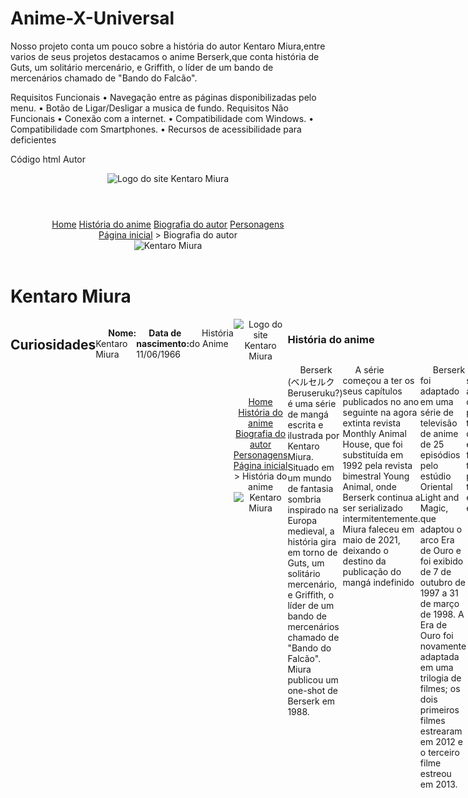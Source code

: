 # Anime-X-Universal
Nosso projeto conta um pouco sobre a história do autor Kentaro Miura,entre varios de seus projetos destacamos o anime Berserk,que conta história  de Guts, um solitário mercenário, e Griffith, o líder de um bando de mercenários chamado de "Bando do Falcão".

Requisitos Funcionais
• Navegação entre as páginas disponibilizadas pelo menu.
• Botão de Ligar/Desligar a musica de fundo.
Requisitos Não Funcionais
• Conexão com a internet.
• Compatibilidade com Windows.
• Compatibilidade com Smartphones.
• Recursos de acessibilidade para deficientes

Código html Autor
<!DOCTYPE html>
<html lang="pt-br">
  <head>
    <meta charset="UTF-8" />
    <meta http-equiv="X-UA-Compatible" content="IE=edge" />
    <meta name="viewport" content="width=device-width, initial-scale=1.0" />
    <title>Kentaro Miura - Biografia do autor</title>
    <link rel="stylesheet" href="../css/base.css" />
    <style>
      main {
        width: 70vw; /* Cerca de 70% da tela */
        margin: 0 auto;
      }
      #colunas {
        display: flex;
        justify-content: space-between;
      }
      .card:nth-child(1) {
        width: 30%;
      }
      .card:nth-child(2) {
        width: 60%;
      }
      h2{
        text-align: center;
      }
    </style>
  </head>
  <body>
    <header>
      <!-- Primeira seção -->
      <section id="menu-principal">
        <header>
          <img src="../img/logo.png" alt="Logo do site" />
          <span>Kentaro Miura</span>
        </header>
        <nav>
          <a href="../index.html">Home</a>
          <a href="history.html">História do anime</a>
          <a href="#">Biografia do autor</a>
          <a href="characters.html">Personagens</a>
        </nav>
      </section>
      <!-- Segunda seção -->
      <nav>
<a href="../index.html">Página inicial</a>
        <span> > </span>
        <span>Biografia do autor</span>
      </nav>
      <!-- Terceira seção -->
      <img src="../img/kentaro.png" alt="Kentaro Miura" class="banner" />
    </header>
    <main>
      <div>
        <h1>Kentaro Miura</h1>
      </div>
      <section id="colunas">
        <article class="card">
          <h2>Curiosidades</h2>
          <p><b>Nome: </b> Kentaro Miura</p>
          <p><b>Data de nascimento: </b> 11/06/1966</p>
          
          <p><b>Outras obras:</b>
             
           Miuranger (1976)
           Ken e no Michi (1977)
           Futanabi (1985)
           Noa (1985)
           Berserk Prototype (1988)
           The King of Wolves (1989)
           Berserk (1989 - 2021)
           Oh-Roh Den (1990)
           Japan (1992)
           Gigantomachia (2013-2014)
           Duranki (2019-2021)
        </p>
        </article>
        <article class="card">
          <h2>Um pouco da história</h2>
          <p>
            Kentarō Miura (三浦 建太郎, Miura Kentarō?) (Chiba, 11 de julho de 1966 - 6 de maio de 2021)
            foi um mangaká japonês. Ele era mais conhecido por sua aclamada série de fantasia sombria Berserk, que 
            começou a ser publicado em 1989 e se estendeu até a data da morte de Miura, em 2021. Em 2021, Berserk 
            tinha mais de 50 milhões de cópias em circulação, tornando-se uma das séries de mangá mais vendidas de 
            todos os tempos. Em 2002, Miura foi consagrado com o Prêmio Cultural Osamu Tezuka.
          </p>
          <p>
            Kentaro Miura nasceu na cidade de Chiba, província de Chiba, Japão, em 1966.
            Em 1976, com a idade de 10 anos, Miura fez seu primeiro mangá, intitulado Miuranger, que 
            foi publicado para seus colegas em uma publicação escolar; o mangá acabou abrangendo 40 volumes.
          </p>
          <p>
            Em 1977, Miura criou seu segundo mangá chamado Ken e no michi (剣 へ の 道 O Caminho para a Espada), usando tinta nanquim pela primeira vez.
            Quando ele estava no ensino médio em 1979, as técnicas de desenho de Miura melhoraram muito quando ele começou a usar técnicas de desenho profissionais.
           Seu primeiro dōjinshi foi publicado, com a ajuda de amigos, em uma revista em 1982.
          </p>
        </article>
      </section>
    </main>
    <footer>
      <p>
      </p>
    </footer>
  </body>
</html>

História do Anime

<!DOCTYPE html>
<html lang="pt-br">
  <head>
    <title>Kentaro Miura - História do anime</title>
    <meta charset="UTF-8" />
    <meta name="viewport" content="width=device-width, initial-scale=1.0" />
    <link rel="stylesheet" href="../css/base.css" />
    <style>
      .card > h2 {
        text-align: center;
      }
      .card p {
        text-indent: 20px;
      }
    </style>
  </head>
  <body>
    <header>
      <section id="menu-principal">
        <header>
          <img src="../img/logo.png" alt="Logo do site" />
          <span>Kentaro Miura</span>
        </header>
        <nav>
          <a href="../index.html">Home</a>
          <a href="#">História do anime</a>
          <a href="biography.html">Biografia do autor</a>
          <a href="characters.html">Personagens</a>
        </nav>
      </section>
      <nav>
        <a href="../index.html">Página inicial</a>
        <span> > </span>
        <span>História do anime</span>
      </nav>
      <img src="../img/historia.png" alt="Kentaro Miura" class="banner" />
    </header>
    <main>
      <div>
        <h1>História do anime</h1>
      </div>
      <article class="card">
        <p>
          Berserk (ベルセルク Beruseruku?) é uma série de mangá escrita e ilustrada por Kentaro Miura. 
          Situado em um mundo de fantasia sombria inspirado na Europa medieval, a história gira em torno de Guts, 
          um solitário mercenário, e 
          Griffith, o líder de um bando de 
          mercenários chamado de "Bando do Falcão". Miura publicou um one-shot de Berserk em 1988.
        </p>
        <p>
          A série começou a ter os seus capítulos publicados no ano seguinte na 
          agora extinta revista Monthly Animal House, que foi substituída em 1992 pela 
          revista bimestral Young Animal, onde Berserk continua a ser serializado 
          intermitentemente. Miura faleceu em maio de 2021, deixando o destino da publicação do mangá indefinido
        </p>
        <p>
          Berserk foi adaptado em uma série de televisão de anime de 25 episódios 
          pelo estúdio Oriental Light and Magic, que adaptou o arco Era de Ouro e foi exibido de 7 de outubro de 1997 a 31 de março de 1998.
          A Era de Ouro foi novamente adaptada em uma trilogia de filmes; os dois primeiros filmes estrearam em 2012 e o terceiro filme estreou em 2013.
        </p>
        <p>
          Uma segunda adaptação de anime para a televisão de 24 episódios 
          foi transmitida por duas temporadas entre 2016 e 2017.

         Em maio de 2021, o mangá de Berserk tinha mais de 50 milhões de cópias em 
         circulação, incluindo versões digitais, tornando-se uma das séries de mangá mais vendidas de todos os tempos.
        </p>
        <p>
          O mangá recebeu o Prêmio de Excelência na sexta edição do Prêmio Cultural Osamu Tezuka em 2002. Berserk
          foi amplamente aclamado pela crítica, que se destacou pelo seu universo sombrio, qualidade nos desenvolvimento da 
          narrativa e de personagens e, especialmente, pela arte detalhada dos desenhos de Miura.
        </p>
      </article>
    </main>
    <footer>
    </footer>
  </body>
</html>



Personagens 
<!DOCTYPE html>
<html lang="pt-br">
  <head>
    <meta charset="UTF-8" />
    <meta http-equiv="X-UA-Compatible" content="IE=edge" />
    <meta name="viewport" content="width=device-width, initial-scale=1.0" />
    <title>Kentaro Miura- Personagens</title>
    <link rel="stylesheet" href="../css/base.css" />
    <style>
        #colunas{
            display: flex;
            flex-wrap: wrap; /* Permite a quebra de linha */
            justify-content: space-between;
            row-gap: 20px;
        }
        .card{
            display: flex;
            justify-content: space-around;
            width: 340px;
        }
    </style>
  </head>
  <body>
    <header>
      <!-- Primeira seção -->
      <section id="menu-principal">
 <header>
          <img src="../img/logo.png" alt="Logo do site" />
          <span>Kentaro Miura</span>
        </header>
        <nav>
          <a href="../index.html">Home</a>
          <a href="history.html">História do anime</a>
          <a href="biography.html">Biografia do autor</a>
          <a href="#">Personagens</a>
        </nav>
      </section>
      <!-- Segunda seção -->
      <nav>
        <a href="../index.html">Página inicial</a>
        <span> > </span>
        <span>Personagens</span>
      </nav>
      <!-- Terceira seção -->
      <img src="../img/personagens.png" alt="Kentaro Miura" class="banner" />
    </header>
    <main>
      <div>
        <h1>Personagens</h1>
      </div>
<section id="colunas">
        <article class="card">
          <img src="../img/guts.png" alt="Guts" />
          <div>
            <h2>Guts</h2>
            <p><b>Nome: </b> Guts</p>
            <p><b>Gênero: </b> Masculino</p>
          </div>
        </article>
  
  
base.css
  @import url("https://fonts.googleapis.com/css2?family=Raleway:wght@400;600;700&display=swap");

@font-face {
  font-family: "Saiyan-Sans";
  src: url("Saiyan-Sans.ttf");
}

* {
  /* Resetando o CSS padrão */
  margin: 0;
  padding: 0;
  box-sizing: border-box;
  font-family: "Raleway", sans-serif;
}

/* Elementos */

main {
  margin: 0 20px;
}

p {
  font-size: 12px;
  text-indent: 10px;
  margin-bottom: 10px;
}

/* Identificação e classes */
section#menu-principal {
  background-color: #e55e2e;
  padding: 7px 10px;
  display: flex;
  justify-content: space-between;
  align-items: center;
  color: #ffffff;
}
img.banner {
  width: 100%;
  height: 300px;
  object-fit: cover;
}

article.card {
  border-radius: 10px;
  box-shadow: 0 0 5px rgba(0, 0, 0, 0.25);
  padding: 10px;
}

/* Hierarquia */
section#menu-principal > header {
  display: flex;
  align-items: center;
}

section#menu-principal > header > span {
  margin-left: 15px;
  font-family: "Saiyan-Sans", serif;
  font-size: 20px;
}

nav > a:link,
nav > a:visited {
  color: #ffffff;
  text-decoration: none;
  font-weight: bold;
  font-size: 14px;
}

header > nav {
  background-color: #fda402;
  padding: 10px;
}

header > nav > span {
  color: #ffffff;
  font-weight: bold;
}

header > nav > a,
header > nav > span {
  font-size: 12px !important;
}

header > nav > span + span {
  text-decoration: underline;
}

main > div {
  background-color: #ac0117;
  padding: 10px;
  border-radius: 5px;
  margin: 30px 0;
}

main > div > h1 {
  color: #ffffff;
  font-size: 20px;
  text-align: center;
}

main h2 {
  color: #7fcb07;
  font-size: 16px;
  margin-bottom: 16px;
}

footer {
  background-color: #e55e2e;
  padding: 10px;
  margin-top: 20px;
}

footer > p {
  text-align: center;
  font-size: 10px;
  color: #ffffff;
  font-weight: bold;
}
  base.css
  @import url("base.css");

main {
  display: grid;
  grid-template-columns: repeat(2,auto);
  grid-template-rows: repeat(2,400px);
  column-gap: 180px;
  row-gap: 40px;
  margin: 50px 70px;
}

.box{
    border: 3px solid #AC0117;
    border-radius: 10px;
    background-size: cover;
    background-position: center;
    position: relative;
}

.box>div{
    background-color: rgba(172, 1, 23,.8);
    padding: 10px;
    position: absolute;
    bottom: 0;
    width: 100%;
}

.box>div>a{
    color: #FFFFFF;
    font-size: 40px;
    font-family: 'Saiyan-Sans', serif;
    text-align: center; /* Só funciona em display block */
    display: block;
}

#box_one{
    background-image: url('../img/historia.png');
}
#box_two{
    background-image: url('../img/Kentaro.png');
}
#box_three{
    background-image: url('../img/personagens.png');
}
  
 
